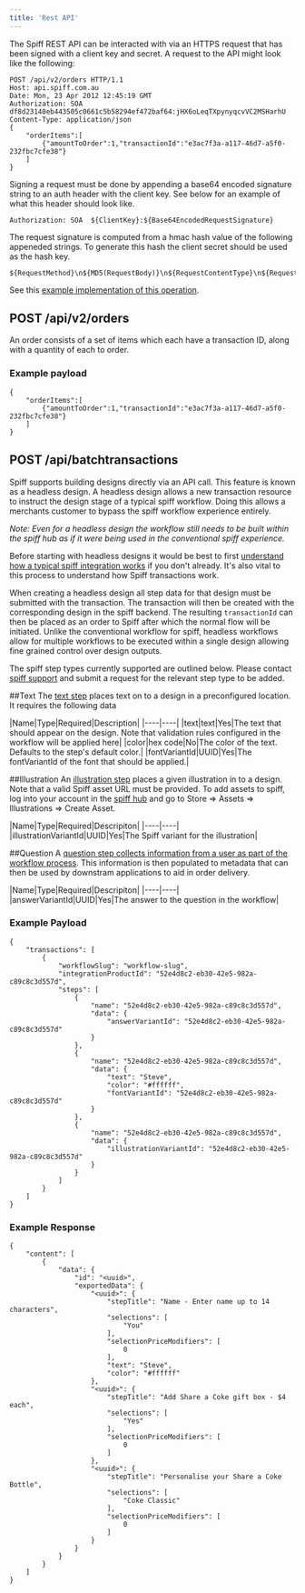 ```yaml
---
title: 'Rest API'
---
```


The Spiff REST API can be interacted with via an HTTPS request that has been signed with a client key and secret. A request to the API might look like the following:

```
POST /api/v2/orders HTTP/1.1
Host: api.spiff.com.au
Date: Mon, 23 Apr 2012 12:45:19 GMT
Authorization: SOA df8d23140eb443505c0661c5b58294ef472baf64:jHX6oLeqTXpynyqcvVC2MSHarhU
Content-Type: application/json
{
    "orderItems":[
        {"amountToOrder":1,"transactionId":"e3ac7f3a-a117-46d7-a5f0-232fbc7cfe38"}
    ]
}
```

Signing a request must be done by appending a base64 encoded signature string to an auth header with the client key. See below for an example of what this header should look like.

```
Authorization: SOA  ${ClientKey}:${Base64EncodedRequestSignature}
```

The request signature is computed from a hmac hash value of the following appeneded strings. To generate this hash the client secret should be used as the hash key.

```
${RequestMethod}\n${MD5(RequestBody)}\n${RequestContentType}\n${RequestDate}\n${RequestPath}
```

See this [example implementation of this operation](https://github.com/spiffdev/woocommerce-plugin/blob/master/spiff-connect/includes/spiff-connect-requests.php).

## POST /api/v2/orders

An order consists of a set of items which each have a transaction ID, along with a quantity of each to order.

### Example payload

```
{
    "orderItems":[
        {"amountToOrder":1,"transactionId":"e3ac7f3a-a117-46d7-a5f0-232fbc7cfe38"}
    ]
}
```

## POST /api/batchtransactions

Spiff supports building designs directly via an API call. This feature is known as a headless design. A headless design allows a new transaction resource to instruct the design stage of a typical spiff workflow. Doing this allows a merchants customer to bypass the spiff workflow experience entirely. 

_Note: Even for a headless design the workflow still needs to be built within the spiff hub as if it were being used in the conventional spiff experience._


Before starting with headless designs it would be best to first [understand how a typical spiff integration works](/developer/integrations) if you don't already. It's also vital to this process to understand how Spiff transactions work.

When creating a headless design all step data for that design must be submitted with the transaction. The transaction will then be created with the corresponding design in the spiff backend. The resulting `transactionId` can then be placed as an order to Spiff after which the normal flow will be initiated. Unlike the conventional workflow for spiff, headless workflows allow for multiple workflows to be executed within a single design allowing fine grained control over design outputs.

The spiff step types currently supported are outlined below. Please contact [spiff support](https://spiffassist.freshdesk.com/support/solutions) and submit a request for the relevant step type to be added. 

##Text
The [text step](/spiff-concepts/step-types/add-text) places text on to a design in a preconfigured location. It requires the following data

|Name|Type|Required|Description|
|----|----|
|text|text|Yes|The text that should appear on the design. Note that validation rules configured in the workflow will be applied here|
|color|hex code|No|The color of the text. Defaults to the step's default color.|
|fontVariantId|UUID|Yes|The fontVariantId of the font that should be applied.|

##Illustration
An [illustration step](/spiff-concepts/step-types/add-illustrations) places a given illustration in to a design. Note that a valid Spiff asset URL must be provided. To add assets to spiff, log into your account in the [spiff hub](https://app.spiff.com.au) and go to Store => Assets => Illustrations => Create Asset. 

|Name|Type|Required|Descripiton|
|----|----|
|illustrationVariantId|UUID|Yes|The Spiff variant for the illustration|

##Question
A [question step collects information from a user as part of the workflow process](/spiff-concepts/step-types/add-question). This information is then populated to metadata that can then be used by downstram applications to aid in order delivery.

|Name|Type|Required|Descripiton|
|----|----|
|answerVariantId|UUID|Yes|The answer to the question in the workflow|


### Example Payload
```
{
    "transactions": [
        {
        	"workflowSlug": "workflow-slug",
        	"integrationProductId": "52e4d8c2-eb30-42e5-982a-c89c8c3d557d",
            "steps": [
                {
                	"name": "52e4d8c2-eb30-42e5-982a-c89c8c3d557d",
                    "data": {
                        "answerVariantId": "52e4d8c2-eb30-42e5-982a-c89c8c3d557d"
                    }
                },
                {
                    "name": "52e4d8c2-eb30-42e5-982a-c89c8c3d557d",
                    "data": {
                        "text": "Steve",
                        "color": "#ffffff",
                        "fontVariantId": "52e4d8c2-eb30-42e5-982a-c89c8c3d557d"
                    }
                },
                {
                	"name": "52e4d8c2-eb30-42e5-982a-c89c8c3d557d",
                    "data": {
                        "illustrationVariantId": "52e4d8c2-eb30-42e5-982a-c89c8c3d557d"
                    }
                }
            ]
        }
    ]
}
```

### Example Response
```
{
    "content": [
        {
            "data": {
                "id": "<uuid>",
                "exportedData": {
                    "<uuid>": {
                        "stepTitle": "Name - Enter name up to 14 characters",
                        "selections": [
                            "You"
                        ],
                        "selectionPriceModifiers": [
                            0
                        ],
                        "text": "Steve",
                        "color": "#ffffff"
                    },
                    "<uuid>": {
                        "stepTitle": "Add Share a Coke gift box - $4 each",
                        "selections": [
                            "Yes"
                        ],
                        "selectionPriceModifiers": [
                            0
                        ]
                    },
                    "<uuid>": {
                        "stepTitle": "Personalise your Share a Coke Bottle",
                        "selections": [
                            "Coke Classic"
                        ],
                        "selectionPriceModifiers": [
                            0
                        ]
                    }
                }
            }
        }
    ]
}
```